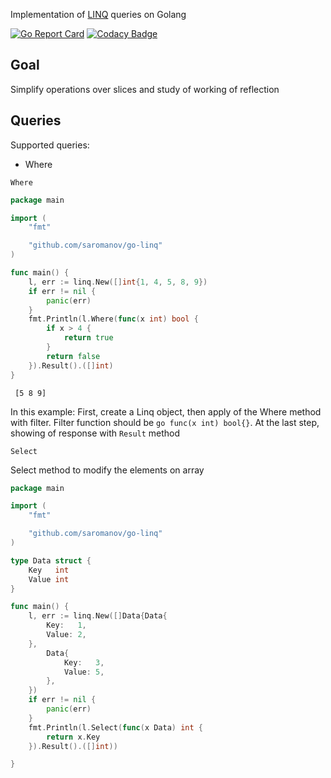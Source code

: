 Implementation of [LINQ](https://msdn.microsoft.com/en-us/library/bb308959.aspx) queries on Golang

[![Go Report Card](https://goreportcard.com/badge/github.com/saromanov/go-linq)](https://goreportcard.com/report/github.com/saromanov/go-linq)
[![Codacy Badge](https://api.codacy.com/project/badge/Grade/ba9a078e624a4cccbce8ef15c7ad17d8)](https://app.codacy.com/app/saromanov/go-linq?utm_source=github.com&utm_medium=referral&utm_content=saromanov/go-linq&utm_campaign=Badge_Grade_Dashboard)

## Goal

Simplify operations over slices and study of working of reflection

## Queries

Supported queries:
* Where

`Where`

```go
package main

import (
	"fmt"

	"github.com/saromanov/go-linq"
)

func main() {
	l, err := linq.New([]int{1, 4, 5, 8, 9})
	if err != nil {
		panic(err)
	}
	fmt.Println(l.Where(func(x int) bool {
		if x > 4 {
			return true
		}
		return false
	}).Result().([]int)
}
```
``` [5 8 9]```

In this example: First, create a Linq object, then apply of the Where method with filter. Filter function should be ```go func(x int) bool{}```. At the last step, showing of response with `Result` method

`Select`

Select method to modify the elements on array

```go
package main

import (
	"fmt"

	"github.com/saromanov/go-linq"
)

type Data struct {
	Key   int
	Value int
}

func main() {
	l, err := linq.New([]Data{Data{
		Key:   1,
		Value: 2,
	},
		Data{
			Key:   3,
			Value: 5,
		},
	})
	if err != nil {
		panic(err)
	}
	fmt.Println(l.Select(func(x Data) int {
		return x.Key
	}).Result().([]int))

}
```

